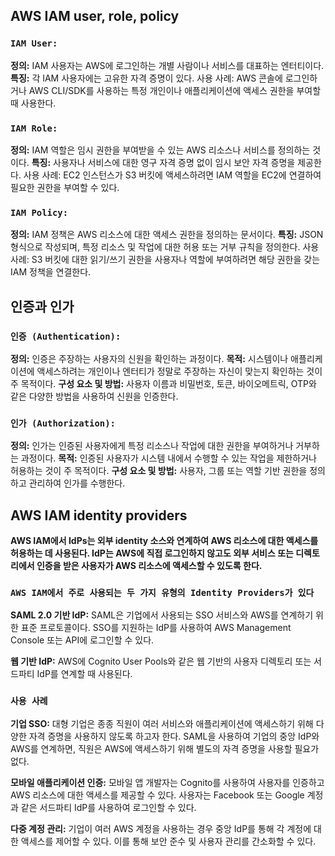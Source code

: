 ## AWS IAM user, role, policy
### **```IAM User:```**
**정의:** IAM 사용자는 AWS에 로그인하는 개별 사람이나 서비스를 대표하는 엔터티이다.
**특징:** 각 IAM 사용자에는 고유한 자격 증명이 있다.
    사용 사례: AWS 콘솔에 로그인하거나 AWS CLI/SDK를 사용하는 특정 개인이나 애플리케이션에 액세스 권한을 부여할 때 사용한다.

### **```IAM Role:```**
**정의:** IAM 역할은 임시 권한을 부여받을 수 있는 AWS 리소스나 서비스를 정의하는 것이다.
**특징:** 사용자나 서비스에 대한 영구 자격 증명 없이 임시 보안 자격 증명을 제공한다.
    사용 사례: EC2 인스턴스가 S3 버킷에 액세스하려면 IAM 역할을 EC2에 연결하여 필요한 권한을 부여할 수 있다.

### **```IAM Policy:```**
**정의:** IAM 정책은 AWS 리소스에 대한 액세스 권한을 정의하는 문서이다.
**특징:** JSON 형식으로 작성되며, 특정 리소스 및 작업에 대한 허용 또는 거부 규칙을 정의한다.
    사용 사례: S3 버킷에 대한 읽기/쓰기 권한을 사용자나 역할에 부여하려면 해당 권한을 갖는 IAM 정책을 연결한다.

## 인증과 인가

### **```인증 (Authentication):```**
**정의:** 인증은 주장하는 사용자의 신원을 확인하는 과정이다.
**목적:** 시스템이나 애플리케이션에 액세스하려는 개인이나 엔터티가 정말로 주장하는 자신이 맞는지 확인하는 것이 주 목적이다.
**구성 요소 및 방법:** 사용자 이름과 비밀번호, 토큰, 바이오메트릭, OTP와 같은 다양한 방법을 사용하여 신원을 인증한다.

### **```인가 (Authorization):```**
**정의:** 인가는 인증된 사용자에게 특정 리소스나 작업에 대한 권한을 부여하거나 거부하는 과정이다.
**목적:** 인증된 사용자가 시스템 내에서 수행할 수 있는 작업을 제한하거나 허용하는 것이 주 목적이다.
**구성 요소 및 방법:** 사용자, 그룹 또는 역할 기반 권한을 정의하고 관리하여 인가를 수행한다.

## AWS IAM identity providers
**AWS IAM에서 IdPs는 외부 identity 소스와 연계하여 AWS 리소스에 대한 액세스를 허용하는 데 사용된다. IdP는 AWS에 직접 로그인하지 않고도 외부 서비스 또는 디렉토리에서 인증을 받은 사용자가 AWS 리소스에 액세스할 수 있도록 한다.**

### **```AWS IAM에서 주로 사용되는 두 가지 유형의 Identity Providers가 있다```**

**SAML 2.0 기반 IdP:** SAML은 기업에서 사용되는 SSO 서비스와 AWS를 연계하기 위한 표준 프로토콜이다. SSO를 지원하는 IdP를 사용하여 AWS Management Console 또는 API에 로그인할 수 있다.

**웹 기반 IdP:** AWS에 Cognito User Pools와 같은 웹 기반의 사용자 디렉토리 또는 서드파티 IdP를 연계할 때 사용된다.

### **```사용 사례```**

**기업 SSO:** 대형 기업은 종종 직원이 여러 서비스와 애플리케이션에 액세스하기 위해 다양한 자격 증명을 사용하지 않도록 하고자 한다. SAML을 사용하여 기업의 중앙 IdP와 AWS를 연계하면, 직원은 AWS에 액세스하기 위해 별도의 자격 증명을 사용할 필요가 없다.

**모바일 애플리케이션 인증:** 모바일 앱 개발자는 Cognito를 사용하여 사용자를 인증하고 AWS 리소스에 대한 액세스를 제공할 수 있다. 사용자는 Facebook 또는 Google 계정과 같은 서드파티 IdP를 사용하여 로그인할 수 있다.

**다중 계정 관리:** 기업이 여러 AWS 계정을 사용하는 경우 중앙 IdP를 통해 각 계정에 대한 액세스를 제어할 수 있다. 이를 통해 보안 준수 및 사용자 관리를 간소화할 수 있다.
